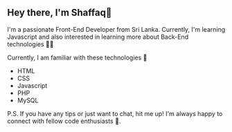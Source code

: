 Hey there, I'm Shaffaq👋
-------------------------

I'm a passionate Front-End Developer from Sri Lanka. Currently, I'm learning Javascript and also interested in learning more about Back-End technologies 👨‍💻

Currently, I am familiar with these technologies 🚀
* HTML
* CSS
* Javascript
* PHP
* MySQL

P.S. If you have any tips or just want to chat, hit me up! I'm always happy to connect with fellow code enthusiasts 🤝.
